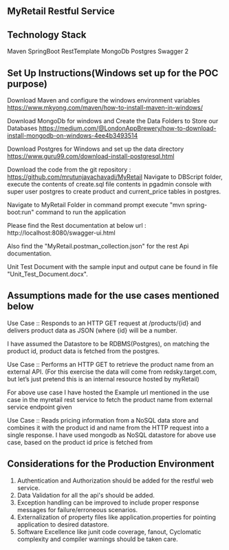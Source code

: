 MyRetail Restful Service
-----------------------------------------------------------------------------------------------------------------------------------------------

Technology Stack
-----------------------------------------------------------------------------------------------------------------------------------------------

Maven
SpringBoot
RestTemplate
MongoDb
Postgres
Swagger 2

Set Up Instructions(Windows set up for the POC purpose)
-----------------------------------------------------------------------------------------------------------------------------------------------

Download Maven and configure the windows environment variables
https://www.mkyong.com/maven/how-to-install-maven-in-windows/

Download MongoDb for windows and Create the Data Folders to Store our Databases
https://medium.com/@LondonAppBrewery/how-to-download-install-mongodb-on-windows-4ee4b3493514

Download Postgres for Windows and set up the data directory
https://www.guru99.com/download-install-postgresql.html

Download the code from the git repository : https://github.com/mrutunjayachavadi/MyRetail
Navigate to DBScript folder, execute the contents of create.sql file contents in pgadmin console with super user postgres
to create product and current_price tables in postgres.

Navigate to MyRetail Folder in command prompt
execute "mvn spring-boot:run" command to run the application

Please find the Rest documentation at below url :
http://localhost:8080/swagger-ui.html

Also find the "MyRetail.postman_collection.json" for the rest Api documentation.

Unit Test Document with the sample input and output cane be found in file "Unit_Test_Document.docx".

Assumptions made for the use cases mentioned below
-----------------------------------------------------------------------------------------------------------------------------------------------

Use Case :: Responds to an HTTP GET request at /products/{id} and delivers product data as JSON (where {id} will be a number. 

I have assumed the Datastore to be RDBMS(Postgres), on matching the product id, product data is fetched from the postgres.

Use Case :: Performs an HTTP GET to retrieve the product name from an external API. (For this exercise the data will come from redsky.target.com,
 but let’s just pretend this is an internal resource hosted by myRetail)

 For above use case I have hosted the Example url mentioned in the use case in the myretail rest service to fetch the product name from external 
 service endpoint given
 
 Use Case :: Reads pricing information from a NoSQL data store and combines it with the product id and name from the HTTP request into a single response.
 I have used mongodb as NoSQL datastore for above use case, based on the product id price is fetched from 

Considerations for the Production Environment
-----------------------------------------------------------------------------------------------------------------------------------------------
1. Authentication and Authorization should be added for the restful web service.
2. Data Validation for all the api's should be added.
3. Exception handling  can be improved to include proper response messages for failure/erroneous scenarios.
4. Externalization of property files like application.properties for pointing application to desired datastore.
5. Software Excellence like junit code coverage, fanout, Cyclomatic complexity and compiler warnings should be taken care.










